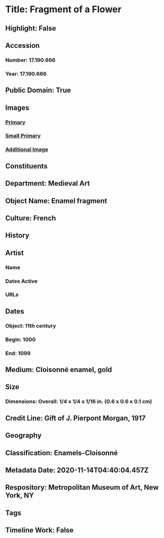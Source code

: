 # Title: Fragment of a Flower
## Highlight: False
## Accession
### Number: 17.190.666
### Year: 17.190.666
## Public Domain: True
## Images
### [Primary](https://images.metmuseum.org/CRDImages/md/original/sf17-190-666s1.jpg)
### [Small Primary](https://images.metmuseum.org/CRDImages/md/web-large/sf17-190-666s1.jpg)
### [Additional Image](https://images.metmuseum.org/CRDImages/md/original/sf17-190-666s2.jpg)
## Constituents
## Department: Medieval Art
## Object Name: Enamel fragment
## Culture: French
## History
## Artist
### Name
### Dates Active
### URLs
## Dates
### Object: 11th century
### Begin: 1000
### End: 1099
## Medium: Cloisonné enamel, gold
## Size
### Dimensions: Overall: 1/4 x 1/4 x 1/16 in. (0.6 x 0.6 x 0.1 cm)
## Credit Line: Gift of J. Pierpont Morgan, 1917
## Geography
## Classification: Enamels-Cloisonné
## Metadata Date: 2020-11-14T04:40:04.457Z
## Respository: Metropolitan Museum of Art, New York, NY
## Tags
## Timeline Work: False